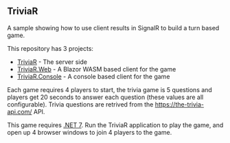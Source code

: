 ## TriviaR

A sample showing how to use client results in SignalR to build a turn based game.

This repository has 3 projects:
- [TriviaR](TriviaR) - The server side
- [TriviaR.Web](TriviaR.Web) - A Blazor WASM based client for the game
- [TriviaR.Console](TriviaR.Console) - A console based client for the game

Each game requires 4 players to start, the trivia game is 5 questions and players get 20 seconds to answer each question (these values are all configurable). Trivia questions are retrived from the https://the-trivia-api.com/ API.

This game requires [.NET 7](https://dotnet.microsoft.com/en-us/download). Run the TriviaR application to play the game, and open up 4 browser windows to join 4 players to the game.
